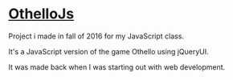 # [OthelloJs](https://ultreson.github.io/OthelloJs/index.html)
Project i made in fall of 2016 for my JavaScript class.

It's a JavaScript version of the game Othello using jQueryUI.

It was made back when  I was starting out with web development.
